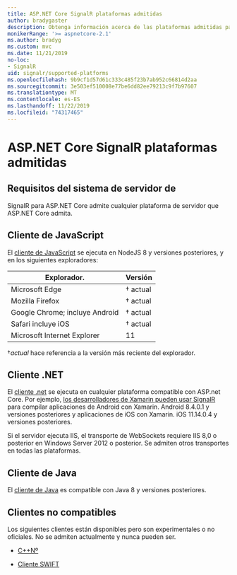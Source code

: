 ```yaml
---
title: ASP.NET Core SignalR plataformas admitidas
author: bradygaster
description: Obtenga información acerca de las plataformas admitidas para ASP.NET Core SignalR.
monikerRange: '>= aspnetcore-2.1'
ms.author: bradyg
ms.custom: mvc
ms.date: 11/21/2019
no-loc:
- SignalR
uid: signalr/supported-platforms
ms.openlocfilehash: 9b9cf1d57d61c333c485f23b7ab952c66814d2aa
ms.sourcegitcommit: 3e503ef510008e77be6dd82ee79213c9f7b97607
ms.translationtype: MT
ms.contentlocale: es-ES
ms.lasthandoff: 11/22/2019
ms.locfileid: "74317465"
---
```

# <a name="aspnet-core-opno-locsignalr-supported-platforms"></a>ASP.NET Core SignalR plataformas admitidas

## <a name="server-system-requirements"></a>Requisitos del sistema de servidor de

SignalR para ASP.NET Core admite cualquier plataforma de servidor que ASP.NET Core admita.

## <a name="javascript-client"></a>Cliente de JavaScript

El [cliente de JavaScript](xref:signalr/javascript-client) se ejecuta en NodeJS 8 y versiones posteriores, y en los siguientes exploradores:

| Explorador.                         | Versión         |
| ------------------------------- | --------------- |
| Microsoft Edge                  | &dagger; actual |
| Mozilla Firefox                 | &dagger; actual |
| Google Chrome; incluye Android | &dagger; actual |
| Safari incluye iOS            | &dagger; actual |
| Microsoft Internet Explorer     | 11              |

&dagger;*actual* hace referencia a la versión más reciente del explorador.

## <a name="net-client"></a>Cliente .NET

El [cliente .net](xref:signalr/dotnet-client) se ejecuta en cualquier plataforma compatible con ASP.net Core. Por ejemplo, [los desarrolladores de Xamarin pueden usar SignalR](https://github.com/aspnet/Announcements/issues/305) para compilar aplicaciones de Android con Xamarin. Android 8.4.0.1 y versiones posteriores y aplicaciones de iOS con Xamarin. iOS 11.14.0.4 y versiones posteriores.

Si el servidor ejecuta IIS, el transporte de WebSockets requiere IIS 8,0 o posterior en Windows Server 2012 o posterior. Se admiten otros transportes en todas las plataformas.

## <a name="java-client"></a>Cliente de Java

El [cliente de Java](xref:signalr/java-client) es compatible con Java 8 y versiones posteriores.

## <a name="unsupported-clients"></a>Clientes no compatibles

Los siguientes clientes están disponibles pero son experimentales o no oficiales. No se admiten actualmente y nunca pueden ser.

* [C++Nº](https://github.com/aspnet/SignalR/tree/master/clients/cpp)

* [Cliente SWIFT](https://github.com/moozzyk/SignalR-Client-Swift)
